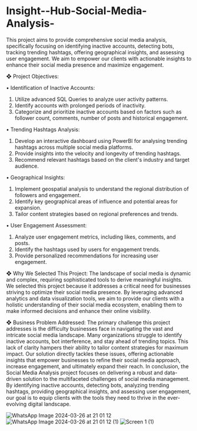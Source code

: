 # Insight--Hub-Social-Media-Analysis-
This project aims to provide comprehensive social media analysis, specifically focusing on identifying inactive accounts, detecting bots, tracking trending hashtags, offering geographical insights, and assessing user engagement. We aim to empower our clients with actionable insights to enhance their social media presence and maximize engagement.

❖ Project Objectives:

• Identification of Inactive Accounts:
1. Utilize advanced SQL Queries to analyze user activity patterns.
2. Identify accounts with prolonged periods of inactivity.
3. Categorize and prioritize inactive accounts based on factors such as
follower count, comments, number of posts and historical engagement.

• Trending Hashtags Analysis:
1. Develop an interactive dashboard using PowerBI for analysing trending
hashtags across multiple social media platforms.
2. Provide insights into the velocity and longevity of trending hashtags.
3. Recommend relevant hashtags based on the client's industry and target
audience.

• Geographical Insights:
1. Implement geospatial analysis to understand the regional distribution of
followers and engagement.
2. Identify key geographical areas of influence and potential areas for
expansion.
3. Tailor content strategies based on regional preferences and trends.

• User Engagement Assessment:
1. Analyze user engagement metrics, including likes, comments, and posts.
2. Identify the hashtags used by users for engagement trends.
3. Provide personalized recommendations for increasing user engagement.


❖ Why We Selected This Project:
The landscape of social media is dynamic and complex, requiring sophisticated
tools to derive meaningful insights. We selected this project because it addresses
a critical need for businesses striving to optimize their social media presence. By
leveraging advanced analytics and data visualization tools, we aim to provide our
clients with a holistic understanding of their social media ecosystem, enabling
them to make informed decisions and enhance their online visibility.


❖ Business Problem Addressed:
The primary challenge this project addresses is the difficulty businesses face in
navigating the vast and intricate social media landscape. Many organizations
struggle to identify inactive accounts, bot interference, and stay ahead of trending
topics. This lack of clarity hampers their ability to tailor content strategies for
maximum impact. Our solution directly tackles these issues, offering actionable
insights that empower businesses to refine their social media approach, increase
engagement, and ultimately expand their reach.
In conclusion, the Social Media Analysis project focuses on delivering a robust
and data-driven solution to the multifaceted challenges of social media
management. By identifying inactive accounts, detecting bots, analyzing trending
hashtags, providing geographical insights, and assessing user engagement, our
goal is to equip clients with the tools they need to thrive in the ever-evolving
digital landscape.

![WhatsApp Image 2024-03-26 at 21 01 12](https://github.com/Saarthakj/Insight--Hub-Social-Media-Analysis-/assets/70252810/04dfa067-39bc-415e-a3d3-8a7b83b7b00b)
![WhatsApp Image 2024-03-26 at 21 01 12 (1)](https://github.com/Saarthakj/Insight--Hub-Social-Media-Analysis-/assets/70252810/f4067690-6070-4033-a40b-e381e4bfc99e)
![Screen 1 (1)](https://github.com/Saarthakj/Insight--Hub-Social-Media-Analysis-/assets/70252810/2a499485-b00f-4c07-b0b4-16d2356ec464)




